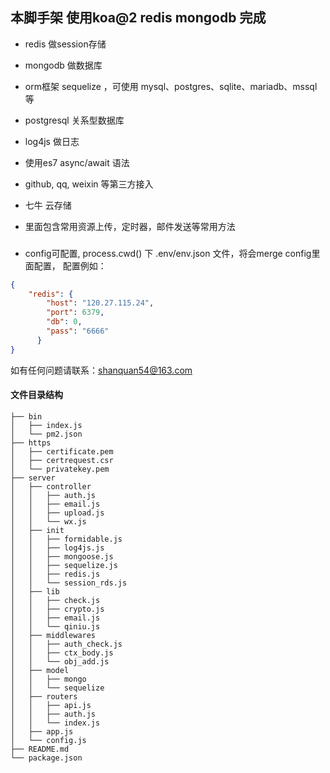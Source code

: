 ## 本脚手架 使用koa@2 redis mongodb 完成

* redis 做session存储

* mongodb 做数据库

* orm框架 sequelize ，可使用 mysql、postgres、sqlite、mariadb、mssql等

* postgresql 关系型数据库

* log4js 做日志

* 使用es7 async/await 语法

* github, qq, weixin 等第三方接入

* 七牛 云存储
 
* 里面包含常用资源上传，定时器，邮件发送等常用方法

###
* config可配置,  process.cwd() 下 .env/env.json 文件，将会merge config里面配置， 配置例如：
```json
{
    "redis": {
        "host": "120.27.115.24",
        "port": 6379,
        "db": 0,
        "pass": "6666"
      }
}
```

如有任何问题请联系：shanquan54@163.com

#### 文件目录结构

```
├── bin
│   ├── index.js
│   └── pm2.json
├── https
│   ├── certificate.pem
│   ├── certrequest.csr
│   └── privatekey.pem
├── server
│   ├── controller
│   │   ├── auth.js
│   │   ├── email.js
│   │   ├── upload.js
│   │   └── wx.js
│   ├── init
│   │   ├── formidable.js
│   │   ├── log4js.js
│   │   ├── mongoose.js
│   │   ├── sequelize.js
│   │   ├── redis.js
│   │   └── session_rds.js
│   ├── lib
│   │   ├── check.js
│   │   ├── crypto.js
│   │   ├── email.js
│   │   └── qiniu.js
│   ├── middlewares
│   │   ├── auth_check.js
│   │   ├── ctx_body.js
│   │   └── obj_add.js
│   ├── model
│   │   ├── mongo
│   │   └── sequelize
│   ├── routers
│   │   ├── api.js
│   │   ├── auth.js
│   │   └── index.js
│   ├── app.js
│   └── config.js
├── README.md
└── package.json
```